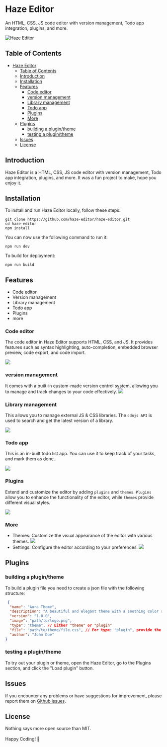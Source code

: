 # Haze Editor
An HTML, CSS, JS code editor with version management, Todo app integration, plugins, and more.

![Haze Editor](githubassets/haze.png)

## Table of Contents
- [Haze Editor](#haze-editor)
  - [Table of Contents](#table-of-contents)
  - [Introduction](#introduction)
  - [Installation](#installation)
  - [Features](#features)
    - [Code editor](#code-editor)
    - [version management](#version-management)
    - [Library management](#library-management)
    - [Todo app](#todo-app)
    - [Plugins](#plugins)
    - [More](#more)
  - [Plugins](#plugins-1)
    - [building a plugin/theme](#building-a-plugintheme)
    - [testing a plugin/theme](#testing-a-plugintheme)
  - [Issues](#issues)
  - [License](#license)

## Introduction
Haze Editor is a HTML, CSS, JS code editor with version management, Todo app integration, plugins, and more. It was a fun project to make, hope you enjoy it.

## Installation
To install and run Haze Editor locally, follow these steps:

```shell
git clone https://github.com/haze-editor/haze-editor.git
cd haze-editor
npm install
```

You can now use the following command to run it:
```
npm run dev
```
To build for deployment:
```
npm run build
```

## Features
- Code editor
- Version management
- Library management
- Todo app
- Plugins
- more


### Code editor
The code editor in Haze Editor supports HTML, CSS, and JS. It provides features such as syntax highlighting, auto-completion, embedded browser preview, code export, and code import.

![](githubassets/code.png)

### version management
 It comes with a built-in custom-made version control system, allowing you to manage and track changes to your code effectively.
 ![](githubassets/git.png)

### Library management
This allows you to manage external JS & CSS libraries.
The `cdnjs API` is used to search and get the latest version of a library.

![](githubassets/Libraries.png)

### Todo app
This is an in-built todo list app.
You can use it to keep track of your tasks, and mark them as done.

![](githubassets/todo.png)

### Plugins
Extend and customize the editor by adding `plugins` and `themes`. `Plugins` allow you to enhance the functionality of the editor, while `themes` provide different visual styles.

![](githubassets/plugins.png)

### More
- Themes: Customize the visual appearance of the editor with various themes.
    ![](githubassets/dark.png)
- Settings: Configure the editor according to your preferences.
    ![](githubassets/settings.png)

## Plugins
### building a plugin/theme
To build a plugin file you need to create a json file with the following structure:
```json
 {
  "name": "Aura Theme",
  "description": "A beautiful and elegant theme with a soothing color scheme.",
  "version": "1.0.0",
  "image": "path/to/logo.png",
  "type": "theme", // Either "theme" or "plugin"
  "file": "path/to/theme/file.css", // For type: "plugin", provide the path to the JS file
  "author": "John Doe"
}

 ```
### testing a plugin/theme
To try out your plugin or theme, open the Haze Editor, go to the Plugins section, and click the "Load plugin" button.

## Issues
If you encounter any problems or have suggestions for improvement, please report them on [Github issues](https://github.com/bethropolis/haze/issues).
## License
Nothing says more open source than MIT. <br><br>
Happy Coding! 💜

